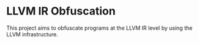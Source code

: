 # LLVM IR Obfuscation #

This project aims to obfuscate programs at the LLVM IR level by using the LLVM infrastructure.

